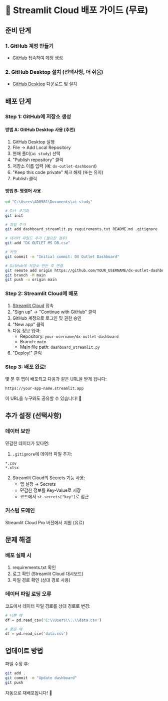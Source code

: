 # 🚀 Streamlit Cloud 배포 가이드 (무료)

## 준비 단계

### 1. GitHub 계정 만들기
- [GitHub](https://github.com) 접속하여 계정 생성

### 2. GitHub Desktop 설치 (선택사항, 더 쉬움)
- [GitHub Desktop](https://desktop.github.com/) 다운로드 및 설치

## 배포 단계

### Step 1: GitHub에 저장소 생성

#### 방법 A: GitHub Desktop 사용 (추천)
1. GitHub Desktop 실행
2. File → Add Local Repository
3. 현재 폴더(`ai study`) 선택
4. "Publish repository" 클릭
5. 저장소 이름 입력 (예: `dx-outlet-dashboard`)
6. "Keep this code private" 체크 해제 (또는 유지)
7. Publish 클릭

#### 방법 B: 명령어 사용
```bash
cd "C:\Users\AD0581\Documents\ai study"

# Git 초기화
git init

# 파일 추가
git add dashboard_streamlit.py requirements.txt README.md .gitignore

# 데이터 파일도 추가 (필요한 경우)
git add "DX OUTLET MS DB.csv"

# 커밋
git commit -m "Initial commit: DX Outlet Dashboard"

# GitHub에 저장소 만든 후 연결
git remote add origin https://github.com/YOUR_USERNAME/dx-outlet-dashboard.git
git branch -M main
git push -u origin main
```

### Step 2: Streamlit Cloud에 배포

1. [Streamlit Cloud](https://streamlit.io/cloud) 접속
2. "Sign up" → "Continue with GitHub" 클릭
3. GitHub 계정으로 로그인 및 권한 승인
4. "New app" 클릭
5. 다음 정보 입력:
   - Repository: `your-username/dx-outlet-dashboard`
   - Branch: `main`
   - Main file path: `dashboard_streamlit.py`
6. "Deploy!" 클릭

### Step 3: 배포 완료!

몇 분 후 앱이 배포되고 다음과 같은 URL을 받게 됩니다:
```
https://your-app-name.streamlit.app
```

이 URL을 누구와도 공유할 수 있습니다! 🎉

## 추가 설정 (선택사항)

### 데이터 보안
민감한 데이터가 있다면:

1. `.gitignore`에 데이터 파일 추가:
```
*.csv
*.xlsx
```

2. Streamlit Cloud의 Secrets 기능 사용:
   - 앱 설정 → Secrets
   - 민감한 정보를 Key-Value로 저장
   - 코드에서 `st.secrets["key"]`로 접근

### 커스텀 도메인
Streamlit Cloud Pro 버전에서 지원 (유료)

## 문제 해결

### 배포 실패 시
1. requirements.txt 확인
2. 로그 확인 (Streamlit Cloud 대시보드)
3. 파일 경로 확인 (상대 경로 사용)

### 데이터 파일 로딩 오류
코드에서 데이터 파일 경로를 상대 경로로 변경:
```python
# 나쁜 예
df = pd.read_csv('C:\\Users\\..\\data.csv')

# 좋은 예
df = pd.read_csv('data.csv')
```

## 업데이트 방법

파일 수정 후:
```bash
git add .
git commit -m "Update dashboard"
git push
```

자동으로 재배포됩니다! 🔄


